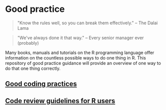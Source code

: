 # Good practice
> "Know the rules well, so you can break them effectively." – The Dalai Lama

> "We've always done it that way." – Every senior manager ever (probably) 

Many books, manuals and tutorials on the R programming language offer information on the countless possible ways to do one thing in R. This repository of good practice guidance will provide an overview of one way to do that one thing correctly.

## [Good coding practices](https://github.com/DataScienceScotland/good_practices/blob/main/coding.md)

## [Code review guidelines for R users](https://github.com/DataScienceScotland/good_practices/blob/main/code_review.md)
